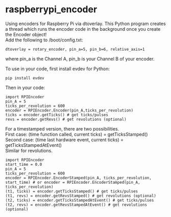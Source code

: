 # raspberrypi_encoder
Using encoders for Raspberry Pi via dtoverlay. This Python program creates a thread which runs the encoder code in the background once you create the Encoder object!  
Add the following to /boot/config.txt:  
```
dtoverlay = rotary_encoder, pin_a=5, pin_b=6, relative_axis=1   
```
where pin_a is the Channel A, pin_b is your Channel B of your encoder.

To use in your code, first install evdev for Python:
```
pip install evdev
```
Then in your code:

```
import RPIEncoder  
pin_A = 5
ticks_per_revolution = 600  
encoder = RPIEncoder.Encoder(pin_A,ticks_per_revolution)
ticks = encoder.getTicks() # get ticks/pulses
revs = encoder.getRevs() # get revolutions (optional)
```

For a timestamped version, there are two possibilities.  
First case: (time function called, current ticks) = getTicksStamped()  
Second case: (time last hardware event, current ticks) = getTicksStampedAtEvent()  
Similar for revolutions.  

```
import RPIEncoder  
start_time = 0.0
pin_A = 5
ticks_per_revolution = 600  
encoder = RPIEncoder.EncoderStamped(pin_A, ticks_per_revolution, start_time) # or encoder = RPIEncoder.EncoderStamped(pin_A, ticks_per_revolution)
(t1, ticks) = encoder.getTicksStamped() # get ticks/pulses
(t1, revs) = encoder.getRevsStamped() # get revolutions (optional)
(t2, ticks) = encoder.getTicksStampedAtEvent() # get ticks/pulses
(t2, revs) = encoder.getRevsStampedAtEvent() # get revolutions (optional)
```
